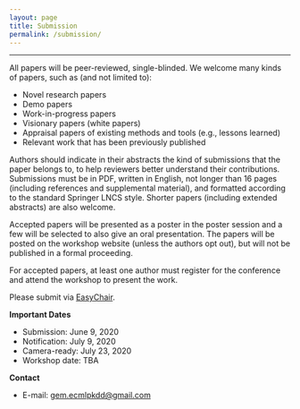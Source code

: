```yaml
---
layout: page
title: Submission
permalink: /submission/
---
```

---
All papers will be peer-reviewed, single-blinded. We welcome many kinds of papers, such as (and not limited to):
- Novel research papers
- Demo papers
- Work-in-progress papers
- Visionary papers (white papers)
- Appraisal papers of existing methods and tools (e.g., lessons learned)
- Relevant work that has been previously published

Authors should indicate in their abstracts the kind of submissions that the paper belongs to, to help reviewers better understand their contributions. Submissions must be in PDF, written in English, not longer than 16 pages (including references and supplemental material), and formatted according to the standard Springer LNCS style. Shorter papers (including extended abstracts) are also welcome.

Accepted papers will be presented as a poster in the poster session and a few will be selected to also give an oral presentation. The papers will be posted on the workshop website (unless the authors opt out), but will not be published in a formal proceeding.

For accepted papers, at least one author must register for the conference and attend the workshop to present the work.

Please submit via [EasyChair](https://easychair.org/conferences/?conf=gem2020).

**Important Dates**
- Submission: June 9, 2020
- Notification: July 9, 2020
- Camera-ready: July 23, 2020
- Workshop date: TBA

**Contact**
- E-mail: gem.ecmlpkdd@gmail.com

